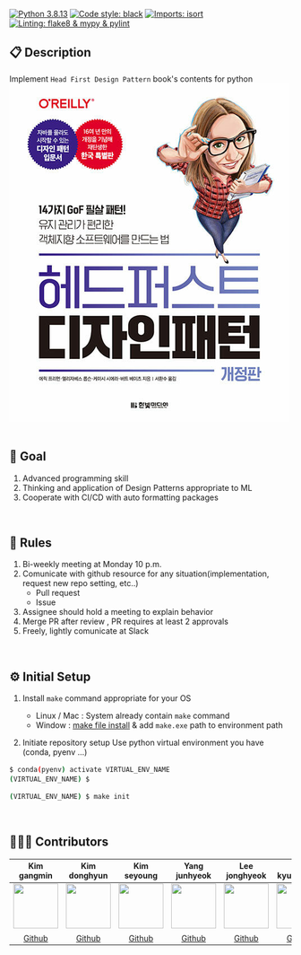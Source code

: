 [![Python 3.8.13](https://img.shields.io/badge/python-3.8.13-blue.svg)](https://www.python.org/downloads/release/python-385/)
[![Code style: black](https://img.shields.io/badge/code%20style-black-000000.svg)](https://github.com/psf/black)
[![Imports: isort](https://img.shields.io/badge/imports-isort-white)](https://pycqa.github.io/isort/)
[![Linting: flake8 & mypy & pylint](https://img.shields.io/badge/linting-flake8%20%26%20mypy%20%26%20pylint-green)](https://pypi.org/project/pytest-pylint/)
## 📋 Description
Implement `Head First Design Pattern` book's contents for python
![img](assets/head_first_img.jpeg)<br>
<br>

## 🎯 Goal
1. Advanced programming skill
2. Thinking and application of Design Patterns appropriate to ML
3. Cooperate with CI/CD with auto formatting packages
<br>

## 📌 Rules
1. Bi-weekly meeting at Monday 10 p.m.
2. Comunicate with github resource for any situation(implementation, request new repo setting, etc..)
    - Pull request
    - Issue
3. Assignee should hold a meeting to explain behavior
4. Merge PR after review , PR requires at least 2 approvals
5. Freely, lightly comunicate at Slack
<br>

## ⚙️ Initial Setup
1. Install `make` command appropriate for your OS
    - Linux / Mac : System already contain `make` command
    - Window : [make file install](http://gnuwin32.sourceforge.net/packages/make.htm) & add `make.exe` path to environment path

2. Initiate repository setup
Use python virtual environment you have (conda, pyenv ...)
```bash
$ conda(pyenv) activate VIRTUAL_ENV_NAME
(VIRTUAL_ENV_NAME) $
```

```bash
(VIRTUAL_ENV_NAME) $ make init
```
<br>

## 🙋🏻‍♂️ Contributors
Kim gangmin|Kim donghyun|Kim seyoung|Yang junhyeok|Lee jonghyeok|Lim kyunghyun|
:-:|:-:|:-:|:-:|:-:|:-:|
<img src='https://user-images.githubusercontent.com/76195885/147217034-9a262d4e-d80a-4d57-a9b9-fb25157e77c9.jpeg' height=80 width=80px></img>|<img src='https://avatars.githubusercontent.com/u/65523228?s=400&u=997d5c63c4c02ce2d535b272567af30b9050df25&v=4' height=80 width=80px></img>|<img src='https://avatars.githubusercontent.com/u/50132040?v=4' height=80 width=80px></img>|<img src='https://user-images.githubusercontent.com/76195885/147216867-4ffcb585-9740-48c2-838a-f1eeb3908d65.jpeg' height=80 width=80px></img>|<img src='https://user-images.githubusercontent.com/76195885/147216683-59af4388-43c9-4f9a-ad23-6384233a94f3.JPG' height=80 width=80px></img>|<img src='https://user-images.githubusercontent.com/76195885/147216609-0fcfe0f8-a5a9-4047-8344-6cce845bc6bd.jpeg' height=80 width=80px></img>
[Github](https://github.com/Gangsss)|[Github](https://github.com/Kimdongui)|[Github](https://github.com/Seyoung9304)|[Github](https://github.com/surfing2003)|[Github](https://github.com/jonhyuk0922)|[Github](https://github.com/KyungHyunLim)
